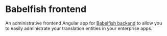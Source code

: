 
# Babelfish frontend

An administrative frontend Angular app for [Babelfish backend](https://github.com/polterguy/babelfish) to
allow you to easily administrate your translation entities in your enterprise apps.
